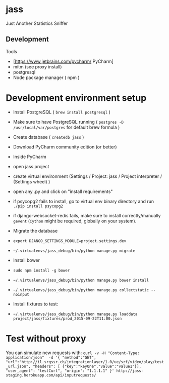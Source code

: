 # jass
Just Another Statistics Sniffer

## Development

Tools
- [https://www.jetbrains.com/pycharm/ PyCharm]
- mitm (see proxy install)
- postgresql
- Node package manager ( npm )

# Development environment setup

- Install PostgreSQL ( ```brew install postgresql``` )
- Make sure to have PostgreSQL running ( ```postgres -D /usr/local/var/postgres``` for default brew formula )
- Create database ( ```createdb jass``` )
- Download PyCharm community edition (or better)

- Inside PyCharm
 - open jass project
 - create virtual environment (Settings / Project: jass / Project interpreter / (Settings wheel) )
 - open any .py and click on "install requirements"
 - if psycopg2 fails to install, go to virtual env binary directory and run ```./pip install psycopg2```
 - if django-websocket-redis fails, make sure to install correctly/manually ```gevent``` (```Cython``` might be required, globally on your system).
 
- Migrate the database
 - ```export DJANGO_SETTINGS_MODULE=project.settings.dev```
 - ```~/.virtualenvs/jass_debug/bin/python manage.py migrate```
- Install bower
 - ```sudo npm install -g bower```
 - ```~/.virtualenvs/jass_debug/bin/python manage.py bower install```
- ```~/.virtualenvs/jass_debug/bin/python manage.py collectstatic --noinput```
- Install fixtures to test:
 - ```~/.virtualenvs/jass_debug/bin/python manage.py loaddata project/jass/fixtures/prod_2015-09-22T11:00.json```

# Test without proxy
You can simulate new requests with:
```curl -v -H "Content-Type: application/json"  -d '{ "method":"GET", "url":"http://il.srgssr.ch/integrationlayer/1.0/ue/srf/video/play/test_url.json", "headers": [ {"key":"keyOne","value":"value1"}], "user_agent": "testCurl", "origin": "1.1.1.1" }' http://jass-staging.herokuapp.com/api/inputrequests/```